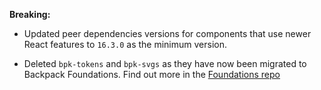 **Breaking:**

- Updated peer dependencies versions for components that use newer React features to `16.3.0` as the minimum version.

- Deleted `bpk-tokens` and `bpk-svgs` as they have now been migrated to Backpack Foundations. Find out more in the [Foundations repo](https://github.com/Skyscanner/backpack-foundations)